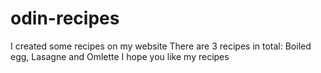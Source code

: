# odin-recipes
I created some recipes on my website
There are 3 recipes in total: Boiled egg, Lasagne and Omlette
I hope you like my recipes
